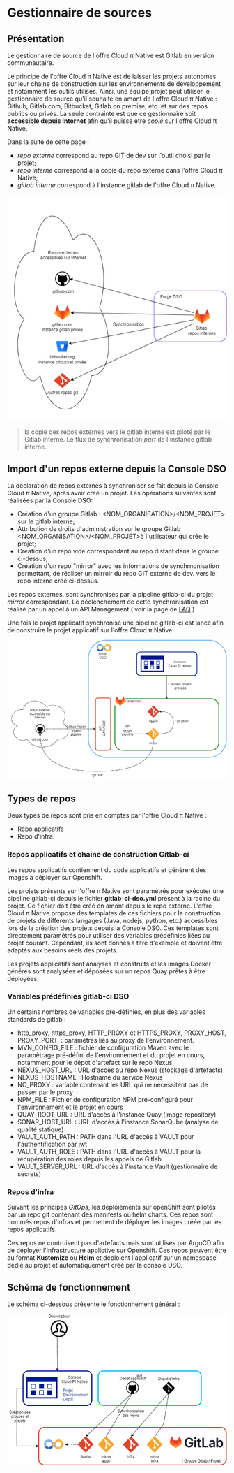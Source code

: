 # Gestionnaire de sources

## Présentation
Le gestionnaire de source de l'offre Cloud π Native est Gitlab en version communautaire.

Le principe de l'offre Cloud π Native est de laisser les projets autonomes sur leur chaine de construction sur les environnements de développement et notamment les outils utilisés. Ainsi, une équipe projet peut utiliser le gestionnaire de source qu'il souhaite en amont de l'offre Cloud π Native : Github, Gitlab.com, Bitbucket, Gitlab on premise, etc. et sur des repos publics ou privés. La seule contrainte est que ce gestionnaire soit **accessible depuis Internet** afin qu'il puisse être *copié* sur l'offre Cloud π Native.

Dans la suite de cette page :
  - *repo externe* correspond au repo GIT de dev sur l'outil choisi par le projet;
  - *repo interne* correspond à la copie du repo externe dans l'offre Cloud π Native;
  - *gitlab interne* correspond à l'instance gitlab de l'offre Cloud π Native.

![gitlab-synchro-repos](../img/synchronisation-repos.png)

> la copie des repos externes vers le gitlab interne est piloté par le Gitlab interne. Le flux de synchronisation *part* de l'instance gitlab interne.

 ## Import d'un repos externe depuis la Console DSO

La déclaration de repos externes à synchroniser se fait depuis la Console Cloud π Native, après avoir créé un projet. Les opérations suivantes sont réalisées par la Console DSO:
 - Création d'un groupe Gitlab : <NOM_ORGANISATION>/<NOM_PROJET> sur le gitlab interne;
 - Attribution de droits d'administration sur le groupe Gitlab <NOM_ORGANISATION>/<NOM_PROJET>à l'utilisateur qui crée le projet;
 - Création d'un repo vide correspondant au repo distant dans le groupe ci-dessus;
 - Création d'un repo "mirror" avec les informations de synchrnonisation permettant, de réaliser un mirroir du repo GIT externe de dev. vers le repo interne créé ci-dessus.

Les repos externes, sont synchronisés par la pipeline gitlab-ci du projet *mirror* correspondant. Le déclenchement de cette synchronisation est réalisé par un appel à un API Management ( voir la page de [FAQ](../faq.md) )

Une fois le projet applicatif synchronisé une pipeline gitlab-ci est lancé afin de construire le projet applicatif sur l'offre Cloud π Native.

![Principe de synchronisation](../img/principe-synchro.png)

## Types de repos

Deux types de repos sont pris en comptes par l'offre Cloud π Native :
 - Repo applicatifs
 - Repo d'infra.

### Repos applicatifs et chaine de construction Gitlab-ci 

Les repos applicatifs contiennent du code applicatifs et génèrent des images à déployer sur Openshift.

Les projets présents sur l'offre π Native sont paramétrés pour exécuter une pipeline gitlab-ci depuis le fichier **gitlab-ci-dso.yml** présent à la racine du projet. Ce fichier doit être créé en amont depuis le repo externe. L'offre Cloud π Native propose des templates de ces fichiers pour la construction de projets de différents langages (Java, nodejs, python, etc.) accessibles lors de la création des projets depuis la Console DSO. Ces templates sont directement paramétrés pour utiliser des variables prédéfinies liées au projet courant. Cependant, ils sont donnés à titre d'exemple et doivent être adaptés aux besoins réels des projets.

Les projets applicatifs sont analysés et construits et les images Docker générés sont analysées et déposées sur un repos Quay prêtes à être déployées.


### Variables prédéfinies gitlab-ci DSO

Un certains nombres de variables pré-définies, en plus des variables standards de gitlab :
 - http_proxy, https_proxy, HTTP_PROXY et HTTPS_PROXY, PROXY_HOST, PROXY_PORT,  : paramètres liés au proxy de l'environnement.
 - MVN_CONFIG_FILE : fichier de configuration Maven avec le paramètrage pré-défini de l'environnement et du projet en cours, notamment pour le dépot d'artefact sur le repo Nexus.
 - NEXUS_HOST_URL : URL d'accès au repo Nexus (stockage d'artefacts)
 - NEXUS_HOSTNAME : Hostname du service Nexus
 - NO_PROXY : variable contenant les URL qui ne nécessitent pas de passer par le proxy
 - NPM_FILE : Fichier de configuration NPM pré-configuré pour l'environnement et le projet en cours
 - QUAY_ROOT_URL : URL d'accès à l'instance Quay (image repository)
 - SONAR_HOST_URL : URL d'accès à l'instance SonarQube (analyse de qualité statique)
 - VAULT_AUTH_PATH : PATH dans l'URL d'accès à VAULT pour l'authentification par jwt
 - VAULT_AUTH_ROLE : PATH dans l'URL d'accès à VAULT pour la récupération des roles depuis les appels de Gitlab
 - VAULT_SERVER_URL : URL d'accès à l'instance Vault (gestionnaire de secrets)
 
### Repos d'infra

Suivant les principes *GitOps*, les déploiements sur openShift sont pilotés par un repo git contenant des manifests ou helm charts. Ces repos sont nommés repos d'infras et permettent de déployer les images créée par les repos applicatifs.

Ces repos ne contruisent pas d'artefacts mais sont utilisés par ArgoCD afin de déployer l'infrastructure applictive sur Openshift. Ces repos peuvent être au format **Kustomize** ou **Helm** et déploient l'applicatif sur un namespace dédié au projet et automatiquement créé par la console DSO.

## Schéma de fonctionnement
Le schéma ci-dessous présente le fonctionnement général : 

![gitlab-général](../img/gitlab.png)


